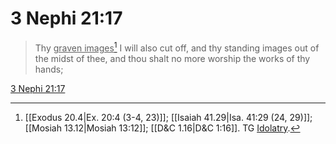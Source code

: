 # 3 Nephi 21:17

> Thy <u>graven images</u>[^a] I will also cut off, and thy standing images out of the midst of thee, and thou shalt no more worship the works of thy hands;

[3 Nephi 21:17](https://www.churchofjesuschrist.org/study/scriptures/bofm/3-ne/21?lang=eng&id=p17#p17)


[^a]: [[Exodus 20.4|Ex. 20:4 (3-4, 23)]]; [[Isaiah 41.29|Isa. 41:29 (24, 29)]]; [[Mosiah 13.12|Mosiah 13:12]]; [[D&C 1.16|D&C 1:16]]. TG [Idolatry](https://www.churchofjesuschrist.org/study/scriptures/tg/idolatry?lang=eng).
